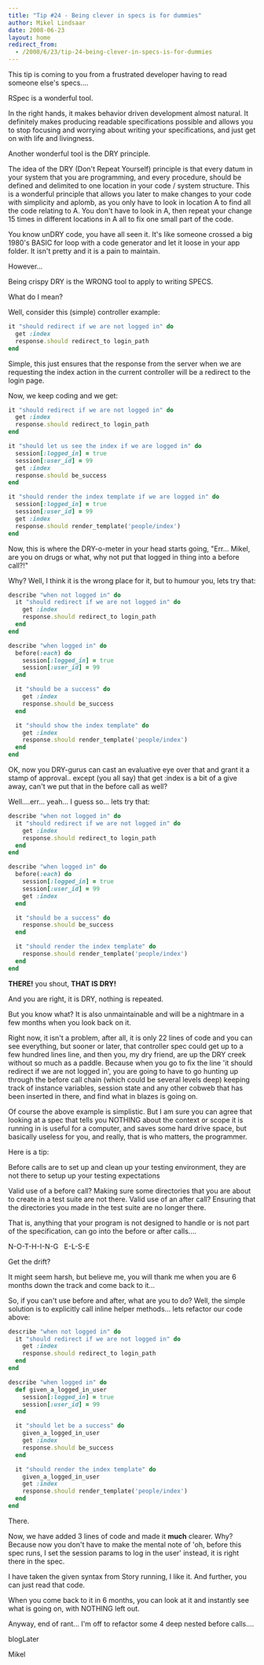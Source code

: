 ```yaml
---
title: "Tip #24 - Being clever in specs is for dummies"
author: Mikel Lindsaar
date: 2008-06-23
layout: home
redirect_from:
  - /2008/6/23/tip-24-being-clever-in-specs-is-for-dummies
---
```

This tip is coming to you from a frustrated developer having to read
someone else's specs....

RSpec is a wonderful tool.

In the right hands, it makes behavior driven development almost natural.
It definitely makes producing readable specifications possible and
allows you to stop focusing and worrying about writing your
specifications, and just get on with life and livingness.

Another wonderful tool is the DRY principle.

The idea of the DRY (Don't Repeat Yourself) principle is that every
datum in your system that you are programming, and every procedure,
should be defined and delimited to one location in your code / system
structure. This is a wonderful principle that allows you later to make
changes to your code with simplicity and aplomb, as you only have to
look in location A to find all the code relating to A. You don't have to
look in A, then repeat your change 15 times in different locations in A
all to fix one small part of the code.

You know unDRY code, you have all seen it. It's like someone crossed a
big 1980's BASIC for loop with a code generator and let it loose in your
app folder. It isn't pretty and it is a pain to maintain.

However...

Being crispy DRY is the WRONG tool to apply to writing SPECS.

What do I mean?

Well, consider this (simple) controller example:

``` ruby
it "should redirect if we are not logged in" do
  get :index
  response.should redirect_to login_path
end
```

Simple, this just ensures that the response from the server when we are
requesting the index action in the current controller will be a redirect
to the login page.

Now, we keep coding and we get:

``` ruby
it "should redirect if we are not logged in" do
  get :index
  response.should redirect_to login_path
end

it "should let us see the index if we are logged in" do
  session[:logged_in] = true
  session[:user_id] = 99
  get :index
  response.should be_success
end

it "should render the index template if we are logged in" do
  session[:logged_in] = true
  session[:user_id] = 99
  get :index
  response.should render_template('people/index')
end
```

Now, this is where the DRY-o-meter in your head starts going, "Err...
Mikel, are you on drugs or what, why not put that logged in thing into a
before call?!"

Why? Well, I think it is the wrong place for it, but to humour you, lets
try that:

``` ruby
describe "when not logged in" do
  it "should redirect if we are not logged in" do
    get :index
    response.should redirect_to login_path
  end
end

describe "when logged in" do
  before(:each) do
    session[:logged_in] = true
    session[:user_id] = 99
  end

  it "should be a success" do
    get :index
    response.should be_success
  end

  it "should show the index template" do
    get :index
    response.should render_template('people/index')
  end
end
```

OK, now you DRY-gurus can cast an evaluative eye over that and grant it
a stamp of approval.. except (you all say) that get :index is a bit of a
give away, can't we put that in the before call as well?

Well....err... yeah... I guess so... lets try that:

``` ruby
describe "when not logged in" do
  it "should redirect if we are not logged in" do
    get :index
    response.should redirect_to login_path
  end
end

describe "when logged in" do
  before(:each) do
    session[:logged_in] = true
    session[:user_id] = 99
    get :index
  end

  it "should be a success" do
    response.should be_success
  end

  it "should render the index template" do
    response.should render_template('people/index')
  end
end
```

**THERE!** you shout, **THAT IS DRY!**

And you are right, it is DRY, nothing is repeated.

But you know what? It is also unmaintainable and will be a nightmare in
a few months when you look back on it.

Right now, it isn't a problem, after all, it is only 22 lines of code
and you can see everything, but sooner or later, that controller spec
could get up to a few hundred lines line, and then you, my dry friend,
are up the DRY creek without so much as a paddle. Because when you go to
fix the line 'it should redirect if we are not logged in', you are going
to have to go hunting up through the before call chain (which could be
several levels deep) keeping track of instance variables, session state
and any other cobweb that has been inserted in there, and find what in
blazes is going on.

Of course the above example is simplistic. But I am sure you can agree
that looking at a spec that tells you NOTHING about the context or scope
it is running in is useful for a computer, and saves some hard drive
space, but basically useless for you, and really, that is who matters,
the programmer.

Here is a tip:

Before calls are to set up and clean up your testing environment, they
are not there to setup up your testing expectations

Valid use of a before call? Making sure some directories that you are
about to create in a test suite are not there. Valid use of an after
call? Ensuring that the directories you made in the test suite are no
longer there.

That is, anything that your program is not designed to handle or is not
part of the specification, can go into the before or after calls....

N-O-T-H-I-N-G&nbsp;  E-L-S-E

Get the drift?

It might seem harsh, but believe me, you will thank me when you are 6
months down the track and come back to it...

So, if you can't use before and after, what are you to do? Well, the
simple solution is to explicitly call inline helper methods... lets
refactor our code above:

``` ruby
describe "when not logged in" do
  it "should redirect if we are not logged in" do
    get :index
    response.should redirect_to login_path
  end
end

describe "when logged in" do
  def given_a_logged_in_user
    session[:logged_in] = true
    session[:user_id] = 99
  end

  it "should let be a success" do
    given_a_logged_in_user
    get :index
    response.should be_success
  end

  it "should render the index template" do
    given_a_logged_in_user
    get :index
    response.should render_template('people/index')
  end
end
```

There.

Now, we have added 3 lines of code and made it **much** clearer. Why?
Because now you don't have to make the mental note of 'oh, before this
spec runs, I set the session params to log in the user' instead, it is
right there in the spec.

I have taken the given syntax from Story running, I like it. And
further, you can just read that code.

When you come back to it in 6 months, you can look at it and instantly
see what is going on, with NOTHING left out.

Anyway, end of rant... I'm off to refactor some 4 deep nested before
calls....

blogLater

Mikel
